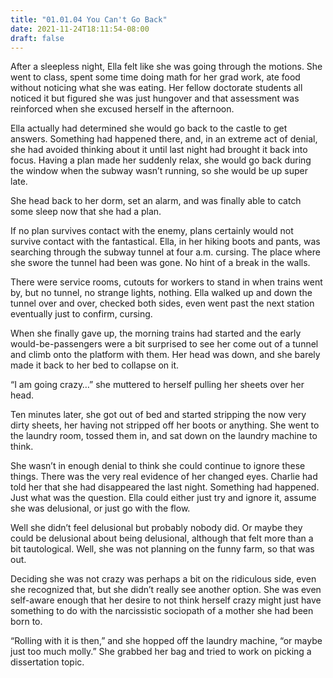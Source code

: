 ```yaml
---
title: "01.01.04 You Can't Go Back"
date: 2021-11-24T18:11:54-08:00
draft: false
---
```

After a sleepless night, Ella felt like she was going through the motions. She went to class, spent some time doing math for her grad work, ate food without noticing what she was eating. Her fellow doctorate students all noticed it but figured she was just hungover and that assessment was reinforced when she excused herself in the afternoon.

Ella actually had determined she would go back to the castle to get answers. Something had happened there, and, in an extreme act of denial, she had avoided thinking about it until last night had brought it back into focus. Having a plan made her suddenly relax, she would go back during the window when the subway wasn’t running, so she would be up super late.

She head back to her dorm, set an alarm, and was finally able to catch some sleep now that she had a plan.

If no plan survives contact with the enemy, plans certainly would not survive contact with the fantastical. Ella, in her hiking boots and pants, was searching through the subway tunnel at four a.m. cursing. The place where she swore the tunnel had been was gone. No hint of a break in the walls.

There were service rooms, cutouts for workers to stand in when trains went by, but no tunnel, no strange lights, nothing. Ella walked up and down the tunnel over and over, checked both sides, even went past the next station eventually just to confirm, cursing.

When she finally gave up, the morning trains had started and the early would-be-passengers were a bit surprised to see her come out of a tunnel and climb onto the platform with them. Her head was down, and she barely made it back to her bed to collapse on it.

“I am going crazy…” she muttered to herself pulling her sheets over her head.

Ten minutes later, she got out of bed and started stripping the now very dirty sheets, her having not stripped off her boots or anything. She went to the laundry room, tossed them in, and sat down on the laundry machine to think.

She wasn’t in enough denial to think she could continue to ignore these things. There was the very real evidence of her changed eyes. Charlie had told her that she had disappeared the last night. Something had happened. Just what was the question. Ella could either just try and ignore it, assume she was delusional, or just go with the flow.

Well she didn’t feel delusional but probably nobody did. Or maybe they could be delusional about being delusional, although that felt more than a bit tautological. Well, she was not planning on the funny farm, so that was out.

Deciding she was not crazy was perhaps a bit on the ridiculous side, even she recognized that, but she didn’t really see another option. She was even self-aware enough that her desire to not think herself crazy might just have something to do with the narcissistic sociopath of a mother she had been born to.

“Rolling with it is then,” and she hopped off the laundry machine, “or maybe just too much molly.” She grabbed her bag and tried to work on picking a dissertation topic.

